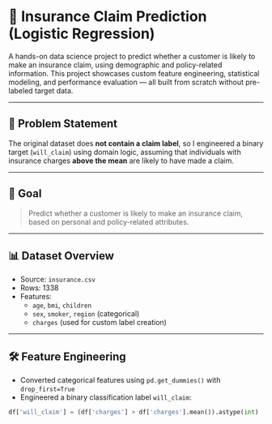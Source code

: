# 🧠 Insurance Claim Prediction (Logistic Regression)

A hands-on data science project to predict whether a customer is likely to make an insurance claim, using demographic and policy-related information. This project showcases custom feature engineering, statistical modeling, and performance evaluation — all built from scratch without pre-labeled target data.

---

## 📌 Problem Statement

The original dataset does **not contain a claim label**, so I engineered a binary target (`will_claim`) using domain logic, assuming that individuals with insurance charges **above the mean** are likely to have made a claim.

---

## 🎯 Goal

> Predict whether a customer is likely to make an insurance claim, based on personal and policy-related attributes.

---

## 📊 Dataset Overview

- Source: `insurance.csv`
- Rows: 1338
- Features:
  - `age`, `bmi`, `children`
  - `sex`, `smoker`, `region` (categorical)
  - `charges` (used for custom label creation)

---

## 🛠 Feature Engineering

- Converted categorical features using `pd.get_dummies()` with `drop_first=True`
- Engineered a binary classification label `will_claim`:
  
```python
df['will_claim'] = (df['charges'] > df['charges'].mean()).astype(int)
